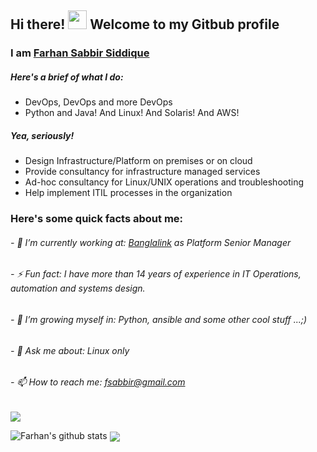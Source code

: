 <!--
**farhansabbir/farhansabbir** is a ✨ _special_ ✨ repository because its `README.md` (this file) appears on your GitHub profile.

Here are some ideas to get you started:

- 🔭 I’m currently working on ...
- 🌱 I’m currently learning ...
- 👯 I’m looking to collaborate on ...
- 🤔 I’m looking for help with ...
- 💬 Ask me about ...
- 📫 How to reach me: ...
- 😄 Pronouns: ...
- ⚡ Fun fact: ...
-->

## Hi there! <img src='https://raw.githubusercontent.com/MartinHeinz/MartinHeinz/master/wave.gif' width='30px'> Welcome to my Gitbub profile
### I am [Farhan Sabbir Siddique](https://www.linkedin.com/in/fsabbir/)


##### Here's a brief of what I do:

- DevOps, DevOps and more DevOps
- Python and Java! And Linux! And Solaris! And AWS!

##### Yea, seriously! 
- Design Infrastructure/Platform on premises or on cloud
- Provide consultancy for infrastructure managed services
- Ad-hoc consultancy for Linux/UNIX operations and troubleshooting
- Help implement ITIL processes in the organization



### Here's some quick facts about me:
###### - &#128188; I’m currently working at: [Banglalink](https://banglalink.net) as Platform Senior Manager 
###### - ⚡ Fun fact: I have more than 14 years of experience in IT Operations, automation and systems design.
###### - &#127793; I’m growing myself in: Python, ansible and some other cool stuff ...;)
###### - 💬 Ask me about: Linux only
###### - 📫 How to reach me: fsabbir@gmail.com
![](https://komarev.com/ghpvc/?username=farhansabbir&style=flat&color=brightgreen)

![Farhan's github stats](https://github-readme-stats.vercel.app/api?username=farhansabbir)
<img align="center" src="https://github-readme-stats.vercel.app/api/top-langs/?username=farhansabbir" />

